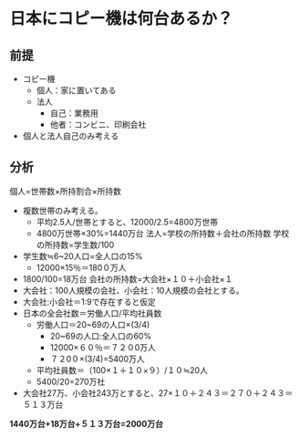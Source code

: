 # 日本にコピー機は何台あるか？
## 前提
- コピー機
  - 個人：家に置いてある
  - 法人
    - 自己：業務用
    - 他者：コンビニ、印刷会社
- 個人と法人自己のみ考える
## 分析
個人=世帯数×所持割合×所持数
- 複数世帯のみ考える。
  - 平均2.5人/世帯とすると、12000/2.5=4800万世帯
  - 4800万世帯×30%=1440万台
法人=学校の所持数＋会社の所持数
学校の所持数=学生数/100
- 学生数≒6~20人口=全人口の15%
  - 12000×15％＝180０万人
- 1800/100=18万台
会社の所持数=大会社×１０＋小会社×１
- 大会社：100人規模の会社、小会社：10人規模の会社とする。
- 大会社:小会社＝1:9で存在すると仮定
- 日本の全会社数＝労働人口/平均社員数
  - 労働人口＝20~69の人口×(3/4)
    - 20~69の人口:全人口の60%
    - 12000×６０％＝７２０0万人
    - ７２0０×(3/4)=5400万人
  - 平均社員数＝（100×１＋１０×９）/１０≒20人
  - 5400/20=270万社
- 大会社27万、小会社243万とすると、27×１０＋２４３＝２７０＋２４３＝５１３万台

**1440万台+18万台+５１３万台=2000万台**
